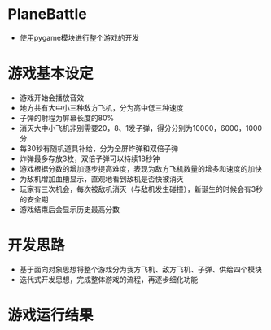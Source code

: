 # PlaneBattle
- 使用pygame模块进行整个游戏的开发

# 游戏基本设定
- 游戏开始会播放音效
- 地方共有大中小三种敌方飞机，分为高中低三种速度
- 子弹的射程为屏幕长度的80%
- 消灭大中小飞机非别需要20，8、1发子弹，得分分别为10000，6000，1000分
- 每30秒有随机道具补给，分为全屏炸弹和双倍子弹
- 炸弹最多存放3枚，双倍子弹可以持续18秒钟
- 游戏根据分数的增加逐步提高难度，表现为敌方飞机数量的增多和速度的加快
- 为敌机增加血槽显示，直观地看到敌机是否快被消灭
- 玩家有三次机会，每次被敌机消灭（与敌机发生碰撞），新诞生的时候会有3秒的安全期
- 游戏结束后会显示历史最高分数

# 开发思路
- 基于面向对象思想将整个游戏分为我方飞机、敌方飞机、子弹、供给四个模块
- 迭代式开发思想，完成整体游戏的流程，再逐步细化功能

# 游戏运行结果
